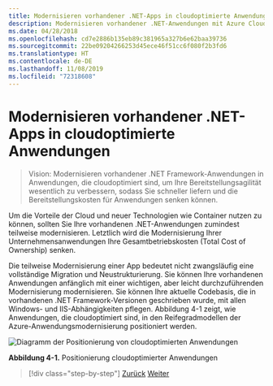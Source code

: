 ```yaml
---
title: Modernisieren vorhandener .NET-Apps in cloudoptimierte Anwendungen
description: Modernisieren vorhandener .NET-Anwendungen mit Azure Cloud und Windows-Containern.
ms.date: 04/28/2018
ms.openlocfilehash: cd7e2886b135eb89c381965a327b6e62baa39736
ms.sourcegitcommit: 22be09204266253d45ece46f51cc6f080f2b3fd6
ms.translationtype: HT
ms.contentlocale: de-DE
ms.lasthandoff: 11/08/2019
ms.locfileid: "72318608"
---
```

# <a name="modernize-existing-net-apps-to-cloud-optimized-applications"></a>Modernisieren vorhandener .NET-Apps in cloudoptimierte Anwendungen

> Vision: Modernisieren vorhandener .NET Framework-Anwendungen in Anwendungen, die cloudoptimiert sind, um Ihre Bereitstellungsagilität wesentlich zu verbessern, sodass Sie schneller liefern und die Bereitstellungskosten für Anwendungen senken können.

Um die Vorteile der Cloud und neuer Technologien wie Container nutzen zu können, sollten Sie Ihre vorhandenen .NET-Anwendungen zumindest teilweise modernisieren. Letztlich wird die Modernisierung Ihrer Unternehmensanwendungen Ihre Gesamtbetriebskosten (Total Cost of Ownership) senken.

Die teilweise Modernisierung einer App bedeutet nicht zwangsläufig eine vollständige Migration und Neustrukturierung. Sie können Ihre vorhandenen Anwendungen anfänglich mit einer wichtigen, aber leicht durchzuführenden Modernisierung modernisieren. Sie können Ihre aktuelle Codebasis, die in vorhandenen .NET Framework-Versionen geschrieben wurde, mit allen Windows- und IIS-Abhängigkeiten pflegen. Abbildung 4-1 zeigt, wie Anwendungen, die cloudoptimiert sind, in den Reifegradmodellen der Azure-Anwendungsmodernisierung positioniert werden.

![Diagramm der Positionierung von cloudoptimierten Anwendungen](./media/index/position-cloud-optimized-application.png)

**Abbildung 4-1.** Positionierung cloudoptimierter Anwendungen

>[!div class="step-by-step"]
>[Zurück](../migrate-your-relational-databases-to-azure.md)
>[Weiter](reasons-to-modernize-existing-net-apps-to-cloud-optimized-applications.md)
